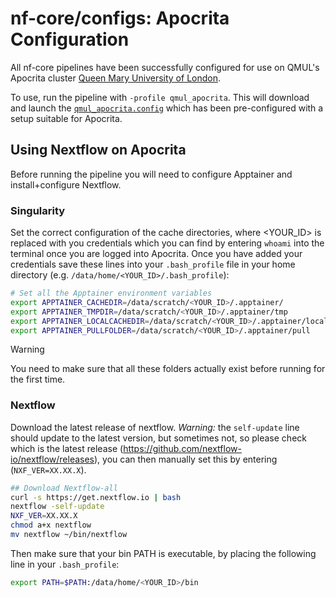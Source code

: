 # nf-core/configs: Apocrita Configuration

All nf-core pipelines have been successfully configured for use on QMUL's Apocrita cluster [Queen Mary University of London](https://docs.hpc.qmul.ac.uk/).

To use, run the pipeline with `-profile qmul_apocrita`. This will download and launch the [`qmul_apocrita.config`](../conf/qmul_apocrita.config) which has been pre-configured with a setup suitable for Apocrita.

## Using Nextflow on Apocrita

Before running the pipeline you will need to configure Apptainer and install+configure Nextflow.

### Singularity

Set the correct configuration of the cache directories, where <YOUR_ID> is replaced with you credentials which you can find by entering `whoami` into the terminal once you are logged into Apocrita. Once you have added your credentials save these lines into your `.bash_profile` file in your home directory (e.g. `/data/home/<YOUR_ID>/.bash_profile`):

```bash
# Set all the Apptainer environment variables
export APPTAINER_CACHEDIR=/data/scratch/<YOUR_ID>/.apptainer/
export APPTAINER_TMPDIR=/data/scratch/<YOUR_ID>/.apptainer/tmp
export APPTAINER_LOCALCACHEDIR=/data/scratch/<YOUR_ID>/.apptainer/localcache
export APPTAINER_PULLFOLDER=/data/scratch/<YOUR_ID>/.apptainer/pull
```

> [!WARNING]
> You need to make sure that all these folders actually exist before running for the first time.

### Nextflow

Download the latest release of nextflow. _Warning:_ the `self-update` line should update to the latest version, but sometimes not, so please check which is the latest release (https://github.com/nextflow-io/nextflow/releases), you can then manually set this by entering (`NXF_VER=XX.XX.X`).

```bash
## Download Nextflow-all
curl -s https://get.nextflow.io | bash
nextflow -self-update
NXF_VER=XX.XX.X
chmod a+x nextflow
mv nextflow ~/bin/nextflow
```

Then make sure that your bin PATH is executable, by placing the following line in your `.bash_profile`:

```bash
export PATH=$PATH:/data/home/<YOUR_ID>/bin
```
